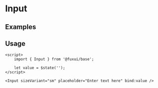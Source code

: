 <script>
	import Example from './Example.svelte';
</script>

# Input

## Examples

<Example />

## Usage

```svelte
<script>
	import { Input } from '@fuxui/base';

	let value = $state('');
</script>

<Input sizeVariant="sm" placeholder="Enter text here" bind:value />
```
